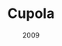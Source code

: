 ---
title: 'Cupola'
img: 'cupola.jpg'
size: '13 x 13 inches, Framed'
medium: 'Ink on 140-pound Watercolor Paper'
date: 2009
---
